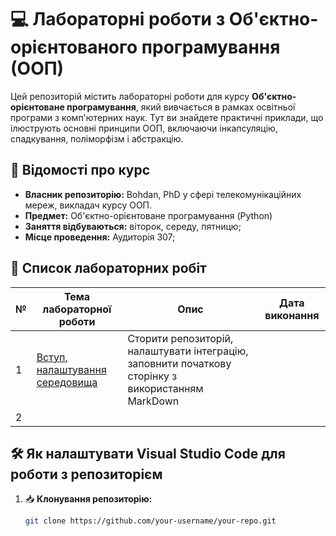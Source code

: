 # 💻 Лабораторні роботи з Об'єктно-орієнтованого програмування (ООП)

Цей репозиторій містить лабораторні роботи для курсу **Об'єктно-орієнтоване програмування**, який вивчається в рамках освітньої програми з комп'ютерних наук. Тут ви знайдете практичні приклади, що ілюструють основні принципи ООП, включаючи інкапсуляцію, спадкування, поліморфізм і абстракцію.

## 🔖 Відомості про курс

- **Власник репозиторію:** Bohdan, PhD у сфері телекомунікаційних мереж, викладач курсу ООП.
- **Предмет:** Об'єктно-орієнтоване програмування (Python)
- **Заняття відбуваються:** віторок, середу, пятницю;
- **Місце проведення:** Аудиторія 307;

## 🧪 Список лабораторних робіт

| № | Тема лабораторної роботи | Опис | Дата виконання |
|---|---|---|---|
| 1 | [Вступ, налаштування середовища](./init/README.md)  | Сторити репозиторій, налаштувати інтеграцію, заповнити початкову сторінку з використанням MarkDown |   |
| 2 |   |   |   |


## 🛠 Як налаштувати Visual Studio Code для роботи з репозиторієм

1. 📥 **Клонування репозиторію:**
   ```bash
   git clone https://github.com/your-username/your-repo.git
